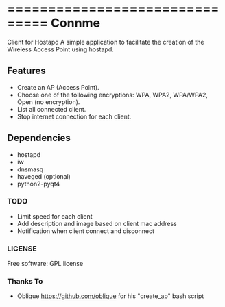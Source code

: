 ===============================
Connme
===============================

Client for Hostapd
A simple application to facilitate the creation of the Wireless Access Point using hostapd.


Features
--------
* Create an AP (Access Point).
* Choose one of the following encryptions: WPA, WPA2, WPA/WPA2, Open (no encryption).
* List all connected client.
* Stop internet connection for each client.

## Dependencies
* hostapd
* iw
* dnsmasq
* haveged (optional)
* python2-pyqt4

### TODO
* Limit speed for each client
* Add description and image based on client mac address
* Notification when client connect and disconnect

### LICENSE
Free software: GPL license

### Thanks To
* Oblique <https://github.com/oblique> for his "create_ap" bash script
